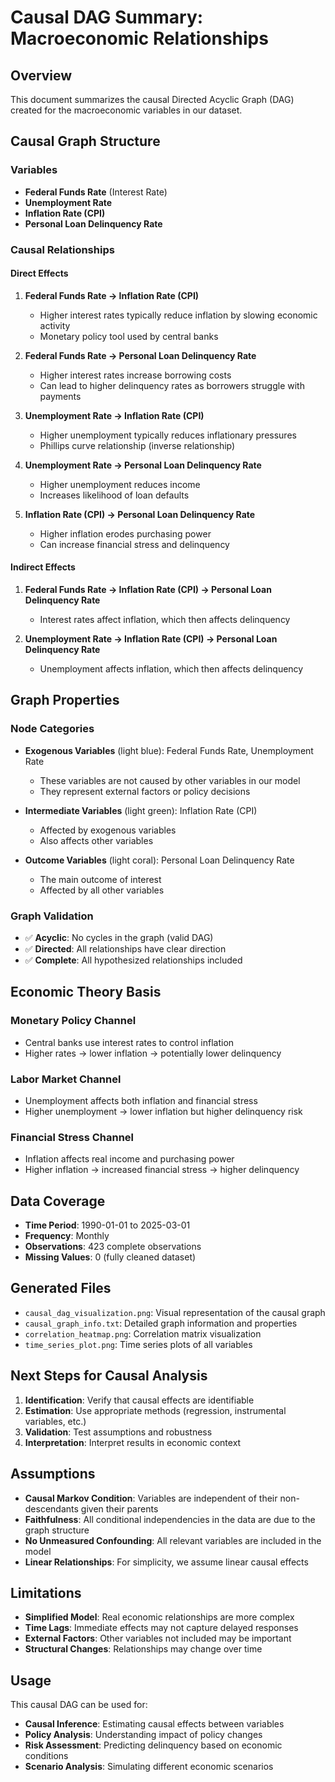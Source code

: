 # Causal DAG Summary: Macroeconomic Relationships

## Overview
This document summarizes the causal Directed Acyclic Graph (DAG) created for the macroeconomic variables in our dataset.

## Causal Graph Structure

### Variables
- **Federal Funds Rate** (Interest Rate)
- **Unemployment Rate** 
- **Inflation Rate (CPI)**
- **Personal Loan Delinquency Rate**

### Causal Relationships

#### Direct Effects
1. **Federal Funds Rate → Inflation Rate (CPI)**
   - Higher interest rates typically reduce inflation by slowing economic activity
   - Monetary policy tool used by central banks

2. **Federal Funds Rate → Personal Loan Delinquency Rate**
   - Higher interest rates increase borrowing costs
   - Can lead to higher delinquency rates as borrowers struggle with payments

3. **Unemployment Rate → Inflation Rate (CPI)**
   - Higher unemployment typically reduces inflationary pressures
   - Phillips curve relationship (inverse relationship)

4. **Unemployment Rate → Personal Loan Delinquency Rate**
   - Higher unemployment reduces income
   - Increases likelihood of loan defaults

5. **Inflation Rate (CPI) → Personal Loan Delinquency Rate**
   - Higher inflation erodes purchasing power
   - Can increase financial stress and delinquency

#### Indirect Effects
1. **Federal Funds Rate → Inflation Rate (CPI) → Personal Loan Delinquency Rate**
   - Interest rates affect inflation, which then affects delinquency

2. **Unemployment Rate → Inflation Rate (CPI) → Personal Loan Delinquency Rate**
   - Unemployment affects inflation, which then affects delinquency

## Graph Properties

### Node Categories
- **Exogenous Variables** (light blue): Federal Funds Rate, Unemployment Rate
  - These variables are not caused by other variables in our model
  - They represent external factors or policy decisions

- **Intermediate Variables** (light green): Inflation Rate (CPI)
  - Affected by exogenous variables
  - Also affects other variables

- **Outcome Variables** (light coral): Personal Loan Delinquency Rate
  - The main outcome of interest
  - Affected by all other variables

### Graph Validation
- ✅ **Acyclic**: No cycles in the graph (valid DAG)
- ✅ **Directed**: All relationships have clear direction
- ✅ **Complete**: All hypothesized relationships included

## Economic Theory Basis

### Monetary Policy Channel
- Central banks use interest rates to control inflation
- Higher rates → lower inflation → potentially lower delinquency

### Labor Market Channel
- Unemployment affects both inflation and financial stress
- Higher unemployment → lower inflation but higher delinquency risk

### Financial Stress Channel
- Inflation affects real income and purchasing power
- Higher inflation → increased financial stress → higher delinquency

## Data Coverage
- **Time Period**: 1990-01-01 to 2025-03-01
- **Frequency**: Monthly
- **Observations**: 423 complete observations
- **Missing Values**: 0 (fully cleaned dataset)

## Generated Files
- `causal_dag_visualization.png`: Visual representation of the causal graph
- `causal_graph_info.txt`: Detailed graph information and properties
- `correlation_heatmap.png`: Correlation matrix visualization
- `time_series_plot.png`: Time series plots of all variables

## Next Steps for Causal Analysis
1. **Identification**: Verify that causal effects are identifiable
2. **Estimation**: Use appropriate methods (regression, instrumental variables, etc.)
3. **Validation**: Test assumptions and robustness
4. **Interpretation**: Interpret results in economic context

## Assumptions
- **Causal Markov Condition**: Variables are independent of their non-descendants given their parents
- **Faithfulness**: All conditional independencies in the data are due to the graph structure
- **No Unmeasured Confounding**: All relevant variables are included in the model
- **Linear Relationships**: For simplicity, we assume linear causal effects

## Limitations
- **Simplified Model**: Real economic relationships are more complex
- **Time Lags**: Immediate effects may not capture delayed responses
- **External Factors**: Other variables not included may be important
- **Structural Changes**: Relationships may change over time

## Usage
This causal DAG can be used for:
- **Causal Inference**: Estimating causal effects between variables
- **Policy Analysis**: Understanding impact of policy changes
- **Risk Assessment**: Predicting delinquency based on economic conditions
- **Scenario Analysis**: Simulating different economic scenarios 
